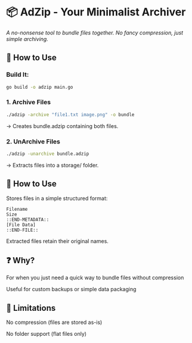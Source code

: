 # 📦 AdZip - Your Minimalist Archiver  
*A no-nonsense tool to bundle files together. No fancy compression, just simple archiving.*

## 🔧 How to Use

### Build It:
```bash
go build -o adzip main.go
```

### 1. Archive Files  
```bash
./adzip -archive "file1.txt image.png" -o bundle 
```
→ Creates bundle.adzip containing both files.

### 2. UnArchive Files
```bash 
./adzip -unarchive bundle.adzip
```
→ Extracts files into a storage/ folder.

## 🔧 How to Use
Stores files in a simple structured format:
```
Filename  
Size  
::END-METADATA::  
[File Data]  
::END-FILE::  
```
Extracted files retain their original names.

## ❓ Why?
For when you just need a quick way to bundle files without compression

Useful for custom backups or simple data packaging

## 🚧 Limitations
No compression (files are stored as-is)

No folder support (flat files only)